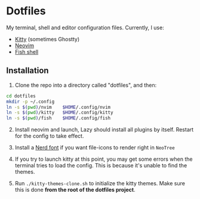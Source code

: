 # Dotfiles

My terminal, shell and editor configuration files.
Currently, I use:

- [Kitty](https://sw.kovidgoyal.net/kitty/) (sometimes Ghostty)
- [Neovim](https://neovim.io/)
- [Fish shell](https://fishshell.com/)

## Installation

1. Clone the repo into a directory called "dotfiles", and then:

  ```sh
  cd dotfiles
  mkdir -p ~/.config
  ln -s $(pwd)/nvim    $HOME/.config/nvim
  ln -s $(pwd)/kitty   $HOME/.config/kitty
  ln -s $(pwd)/fish    $HOME/.config/fish
  ```

2. Install neovim and launch, Lazy should install all plugins by itself.
   Restart for the config to take effect.

3. Install a [Nerd font](https://www.nerdfonts.com/) if you want file-icons to render right in `NeoTree`

4. If you try to launch kitty at this point, 
   you may get some errors when the terminal tries to load the config.
   This is because it's unable to find the themes.

5. Run `./kitty-themes-clone.sh` to initialize the kitty themes.
   Make sure this is done **from the root of the dotfiles project**.


